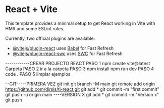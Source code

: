 # React + Vite

This template provides a minimal setup to get React working in Vite with HMR and some ESLint rules.

Currently, two official plugins are available:

- [@vitejs/plugin-react](https://github.com/vitejs/vite-plugin-react/blob/main/packages/plugin-react/README.md) uses [Babel](https://babeljs.io/) for Fast Refresh
- [@vitejs/plugin-react-swc](https://github.com/vitejs/vite-plugin-react-swc) uses [SWC](https://swc.rs/) for Fast Refresh

------------CREAR PROJECTO REACT
PASO 1
npm create vite@latest Carpeta
PASO 2
ir a la carpeta
PASO 3
npm install
npm run dev
PASO 4
code .
PASO 5
limpiar ejemplos

--GIT-----PRIMERA VEZ
git init
git branch -M main
git remote add origin https://github.com/dirsis/ti-react.git
git add *
git commit -m "first commit"
git push -u origin main
----VERSION X
git add *
git commit -m "Version x"
git push 

